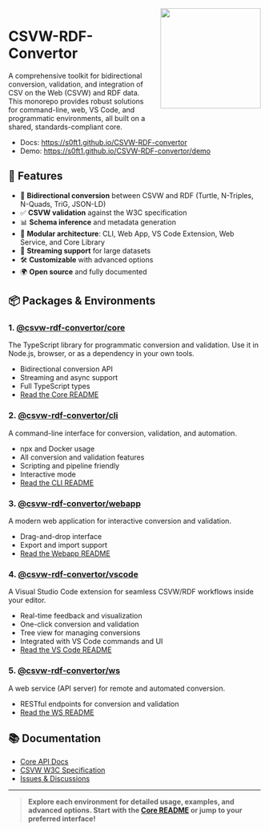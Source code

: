 <img src="favicon.svg" style="float: right; height: 200px; margin: 0 0 15px 15px;">

# CSVW-RDF-Convertor

A comprehensive toolkit for bidirectional conversion, validation, and integration of CSV on the Web (CSVW) and RDF data. This monorepo provides robust solutions for command-line, web, VS Code, and programmatic environments, all built on a shared, standards-compliant core.

- Docs: <https://s0ft1.github.io/CSVW-RDF-convertor>
- Demo: <https://s0ft1.github.io/CSVW-RDF-convertor/demo>

## 🚀 Features

- 🔄 **Bidirectional conversion** between CSVW and RDF (Turtle, N-Triples, N-Quads, TriG, JSON-LD)
- ✅ **CSVW validation** against the W3C specification
- 📊 **Schema inference** and metadata generation
- 🧩 **Modular architecture**: CLI, Web App, VS Code Extension, Web Service, and Core Library
- 📝 **Streaming support** for large datasets
- 🛠️ **Customizable** with advanced options
- 🌍 **Open source** and fully documented

## 📦 Packages & Environments

### 1. [@csvw-rdf-convertor/core](./packages/core/README.md)

The TypeScript library for programmatic conversion and validation. Use it in Node.js, browser, or as a dependency in your own tools.

- Bidirectional conversion API
- Streaming and async support
- Full TypeScript types
- [Read the Core README](./packages/core/README.md)

### 2. [@csvw-rdf-convertor/cli](./packages/cli/README.md)

A command-line interface for conversion, validation, and automation.

- npx and Docker usage
- All conversion and validation features
- Scripting and pipeline friendly
- Interactive mode
- [Read the CLI README](./packages/cli/README.md)

### 3. [@csvw-rdf-convertor/webapp](./packages/webapp/README.md)

A modern web application for interactive conversion and validation.

- Drag-and-drop interface
- Export and import support
- [Read the Webapp README](./packages/webapp/README.md)

### 4. [@csvw-rdf-convertor/vscode](./packages/vscode/README.md)

A Visual Studio Code extension for seamless CSVW/RDF workflows inside your editor.

- Real-time feedback and visualization
- One-click conversion and validation
- Tree view for managing conversions
- Integrated with VS Code commands and UI
- [Read the VS Code README](./packages/vscode/README.md)

### 5. [@csvw-rdf-convertor/ws](./packages/ws/README.md)

A web service (API server) for remote and automated conversion.

- RESTful endpoints for conversion and validation
- [Read the WS README](./packages/ws/README.md)

## 📚 Documentation

- [Core API Docs](https://s0ft1.github.io/CSVW-RDF-convertor/)
- [CSVW W3C Specification](https://www.w3.org/TR/tabular-data-primer/)
- [Issues & Discussions](https://github.com/S0ft1/CSVW-RDF-convertor/issues)

---

> **Explore each environment for detailed usage, examples, and advanced options. Start with the [Core README](./packages/core/README.md) or jump to your preferred interface!**
